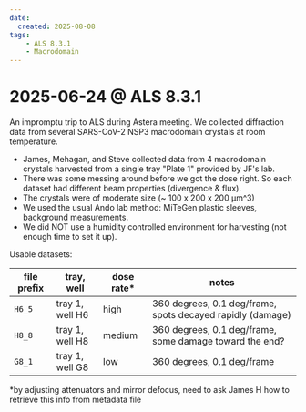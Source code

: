 ```yaml
---
date: 
  created: 2025-08-08
tags:
    - ALS 8.3.1
    - Macrodomain
---
```


# 2025-06-24 @ ALS 8.3.1

An impromptu trip to ALS during Astera meeting. We collected diffraction data from several SARS-CoV-2 NSP3 macrodomain crystals at room temperature.

- James, Mehagan, and Steve collected data from 4 macrodomain crystals harvested from a single tray "Plate 1" provided by JF's lab.
- There was some messing around before we got the dose right. So each dataset had different beam properties (divergence & flux).
- The crystals were of moderate size (~ 100 x 200 x 200 µm^3)
- We used the usual Ando lab method: MiTeGen plastic sleeves, background measurements.
- We did NOT use a humidity controlled environment for harvesting (not enough time to set it up).

Usable datasets:

file prefix | tray, well | dose rate\* | notes
--- | --- | --- | ---
`H6_5` | tray 1, well H6 | high | 360 degrees, 0.1 deg/frame, spots decayed rapidly (damage)
`H8_8` | tray 1, well H8 | medium | 360 degrees, 0.1 deg/frame, some damage toward the end?
`G8_1` | tray 1, well G8 | low | 360 degrees, 0.1 deg/frame

\*by adjusting attenuators and mirror defocus, need to ask James H how to retrieve this info from metadata file
